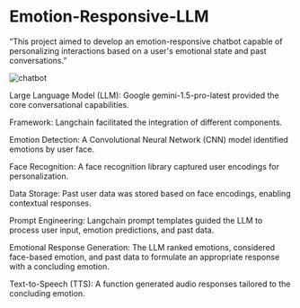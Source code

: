 # Emotion-Responsive-LLM
“This project aimed to develop an emotion-responsive chatbot capable of personalizing interactions based on a user's emotional state and past conversations.”

![chatbot](https://github.com/AhamedDScience/Emotion-Responsive-LLM/assets/167436292/cec3a5bd-52b4-4745-93f9-b51c544a13b5)


Large Language Model (LLM):
Google gemini-1.5-pro-latest provided the core conversational capabilities.

Framework:
Langchain facilitated the integration of different components.

Emotion Detection:
A Convolutional Neural Network (CNN) model identified emotions by user face.

Face Recognition:
A face recognition library captured user encodings for personalization.  

Data Storage:
Past user data was stored based on face encodings, enabling contextual responses.

Prompt Engineering:
Langchain prompt templates guided the LLM to process user input, emotion predictions, and past data.

Emotional Response Generation:
The LLM ranked emotions, considered face-based emotion, and past data to formulate an appropriate response with a concluding emotion.

Text-to-Speech (TTS):
A function generated audio responses tailored to the concluding emotion.

